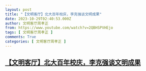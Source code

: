 ```yaml
---
layout: post
title: "【文明客厅】北大百年校庆，李克强谈文明成果"
date: 2023-10-29T02:40:53.000Z
author: 文明客厅周孝正
from: https://www.youtube.com/watch?v=2QBHSPVHEjo
tags: [ 文明客厅周孝正 ]
comments: True
categories: [ 文明客厅周孝正 ]
---
```

<!--1698547253000-->
[【文明客厅】北大百年校庆，李克强谈文明成果](https://www.youtube.com/watch?v=2QBHSPVHEjo)
------

<div>

</div>
